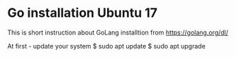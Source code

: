 # Go installation Ubuntu 17
This is short instruction about GoLang installtion from https://golang.org/dl/

At first - update your system
$ sudo apt update
$ sudo apt upgrade
